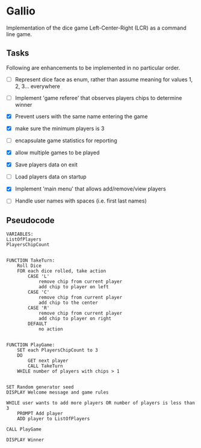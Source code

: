 # Gallio

Implementation of the dice game Left-Center-Right (LCR) as a command line game.

## Tasks

Following are enhancements to be implemented in no particular order.

- [ ] Represent dice face as enum, rather than assume meaning for values 1, 2, 3... everywhere
- [ ] Implement 'game referee' that observes players chips to determine winner
- [x] Prevent users with the same name entering the game
- [x] make sure the minimum players is 3
- [ ] encapsulate game statistics for reporting
- [x] allow multiple games to be played
- [x] Save players data on exit
- [ ] Load players data on startup
- [x] Implement 'main menu' that allows add/remove/view players
- [ ] Handle user names with spaces (i.e. first last names)


## Pseudocode

```
VARIABLES:
ListOfPlayers
PlayersChipCount


FUNCTION TakeTurn:
	Roll Dice
	FOR each dice rolled, take action
		CASE 'L'
			remove chip from current player
			add chip to player on left
		CASE 'C'
			remove chip from current player
			add chip to the center
		CASE 'R'
			remove chip from current player
			add chip to player on right
		DEFAULT
			no action


FUNCTION PlayGame:
	SET each PlayersChipCount to 3
	DO
		GET next player
		CALL TakeTurn
	WHILE number of players with chips > 1


SET Random generator seed
DISPLAY Welcome message and game rules

WHILE user wants to add more players OR number of players is less than 3
	PROMPT Add player
	ADD player to ListOfPlayers

CALL PlayGame

DISPLAY Winner
```
